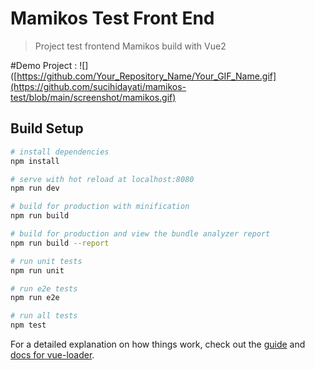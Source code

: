 # Mamikos Test Front End

> Project test frontend Mamikos build with Vue2

#Demo Project : 
![]([https://github.com/Your_Repository_Name/Your_GIF_Name.gif](https://github.com/sucihidayati/mamikos-test/blob/main/screenshot/mamikos.gif)

## Build Setup

``` bash
# install dependencies
npm install

# serve with hot reload at localhost:8080
npm run dev

# build for production with minification
npm run build

# build for production and view the bundle analyzer report
npm run build --report

# run unit tests
npm run unit

# run e2e tests
npm run e2e

# run all tests
npm test
```

For a detailed explanation on how things work, check out the [guide](http://vuejs-templates.github.io/webpack/) and [docs for vue-loader](http://vuejs.github.io/vue-loader).
